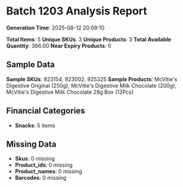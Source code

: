 # Batch 1203 Analysis Report

**Generation Time**: 2025-08-12 20:09:10

**Total Items**: 5
**Unique SKUs**: 3
**Unique Products**: 3
**Total Available Quantity**: 366.00
**Near Expiry Products**: 0

## Sample Data
**Sample SKUs**: 923154, 923002, 925325
**Sample Products**: McVitie's Digestive Original (250g), McVitie's Digestive Milk Chocolate (200g), McVitie's Digestive Milk Chocolate 28g Box (12Pcs)

## Financial Categories
- **Snacks**: 5 items

## Missing Data
- **Skus**: 0 missing
- **Product_ids**: 0 missing
- **Product_names**: 0 missing
- **Barcodes**: 0 missing

